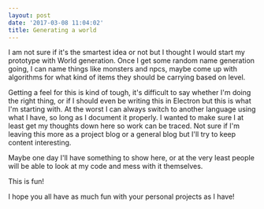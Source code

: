 ```yaml
---
layout: post
date: '2017-03-08 11:04:02'
title: Generating a world
---
```


I am not sure if it's the smartest idea or not but I thought I would start my prototype with World generation.  Once I get some random name generation going, I can name things like monsters and npcs, maybe come up with algorithms for what kind of items they should be carrying based on level.

Getting a feel for this is kind of tough, it's difficult to say whether I'm doing the right thing, or if I should even be writing this in Electron but this is what I'm starting with.  At the worst I can always switch to another language using what I have, so long as I document it properly.  I wanted to make sure I at least get my thoughts down here so work can be traced.  Not sure if I'm leaving this more as a project blog or a general blog but I'll try to keep content interesting.

Maybe one day I'll have something to show here, or at the very least people will be able to look at my code and mess with it themselves.

This is fun!

I hope you all have as much fun with your personal projects as I have!